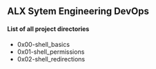## ALX Sytem Engineering DevOps
#### List of all project directories

* 0x00-shell_basics
* 0x01-shell_permissions
* 0x02-shell_redirections
